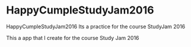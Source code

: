 # HappyCumpleStudyJam2016
HappyCumpleStudyJam2016 Its a practice for the course StudyJam 2016

This a app that I create for the course Study Jam 2016
